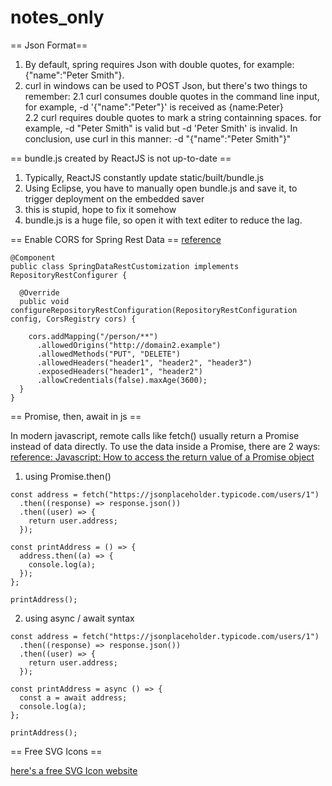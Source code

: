 # notes_only
== Json Format==
 1. By default, spring requires Json with double quotes, for example: {"name":"Peter Smith"}. 
 2. curl in windows can be used to POST Json, but there's two things to remember:
   2.1 curl consumes double quotes in the command line input, for example, -d '{"name":"Peter"}' is received as {name:Peter}  
   2.2 curl requires double quotes to mark a string containning spaces. for example, -d "Peter Smith" is valid but -d 'Peter Smith' is invalid. 
 In conclusion, use curl in this manner: -d "{\"name\":\"Peter Smith\"}"
 
 
== bundle.js created by ReactJS is not up-to-date ==
1. Typically, ReactJS constantly update static/built/bundle.js
2. Using Eclipse, you have to manually open bundle.js and save it, to trigger deployment on the embedded saver
3. this is stupid, hope to fix it somehow
4. bundle.js is a huge file, so open it with text editer to reduce the lag.


== Enable CORS for Spring Rest Data ==
[reference](https://github.com/spring-projects/spring-data-rest/blob/main/src/main/asciidoc/configuring-cors.adoc)
```
@Component
public class SpringDataRestCustomization implements RepositoryRestConfigurer {

  @Override
  public void configureRepositoryRestConfiguration(RepositoryRestConfiguration config, CorsRegistry cors) {

    cors.addMapping("/person/**")
      .allowedOrigins("http://domain2.example")
      .allowedMethods("PUT", "DELETE")
      .allowedHeaders("header1", "header2", "header3")
      .exposedHeaders("header1", "header2")
      .allowCredentials(false).maxAge(3600);
  }
}
```


== Promise, then, await in js ==

In modern javascript, remote calls like fetch() usually return a Promise instead of data directly. To use the data inside a Promise, there are 2 ways:
[reference: Javascript: How to access the return value of a Promise object](https://dev.to/ramonak/javascript-how-to-access-the-return-value-of-a-promise-object-1bck)
1. using Promise.then()
```
const address = fetch("https://jsonplaceholder.typicode.com/users/1")
  .then((response) => response.json())
  .then((user) => {
    return user.address;
  });

const printAddress = () => {
  address.then((a) => {
    console.log(a);
  });
};

printAddress();
```
2. using async / await syntax
```
const address = fetch("https://jsonplaceholder.typicode.com/users/1")
  .then((response) => response.json())
  .then((user) => {
    return user.address;
  });

const printAddress = async () => {
  const a = await address;
  console.log(a);
};

printAddress();
```


== Free SVG Icons ==

[here's a free SVG Icon website](https://www.svgrepo.com/)
